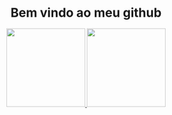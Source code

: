 <div align="center">
  <h1>Bem vindo ao meu github </h1>
  <a href="https://github.com/AntonyFelisberto">
  <img  height="180em" src="https://github-readme-stats.vercel.app/api?username=AntonyFelisberto&show_icons=true&theme=dark&include_all_commits=true&count_private=true"/>
  <img height="180em" src="https://github-readme-stats.vercel.app/api/top-langs/?username=AntonyFelisberto&layout=compact&langs_count=7&theme=dark"/>
</div>
